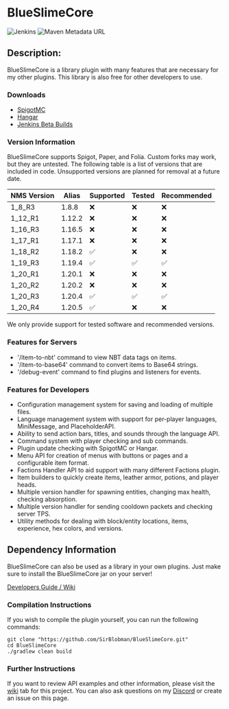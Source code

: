 # BlueSlimeCore
![Jenkins](https://img.shields.io/jenkins/build?jobUrl=https%3A%2F%2Fjenkins.sirblobman.xyz%2Fjob%2FSirBlobman%2Fjob%2FBlueSlimeCore%2Fjob%2Fmain%2F&style=plastic)
![Maven Metadata URL](https://img.shields.io/maven-metadata/v?metadataUrl=https%3A%2F%2Fnexus.sirblobman.xyz%2Fpublic%2Fcom%2Fgithub%2Fsirblobman%2Fapi%2Fcore%2Fmaven-metadata.xml&style=plastic)

## Description:

BlueSlimeCore is a library plugin with many features that are necessary for my other plugins.
This library is also free for other developers to use.

### Downloads

- [SpigotMC](https://www.spigotmc.org/resources/83189/)
- [Hangar](https://hangar.papermc.io/SirBlobman/BlueSlimeCore)
- [Jenkins Beta Builds](https://jenkins.sirblobman.xyz/job/SirBlobman/job/BlueSlimeCore/job/main/)

### Version Information

BlueSlimeCore supports Spigot, Paper, and Folia. Custom forks may work, but they are untested. 
The following table is a list of versions that are included in code. 
Unsupported versions are planned for removal at a future date.

| NMS Version | Alias  | Supported          | Tested             | Recommended        | 
|-------------|--------|--------------------|--------------------|--------------------|
| 1_8_R3      | 1.8.8  | :x:                | :x:                | :x:                |
| 1_12_R1     | 1.12.2 | :x:                | :x:                | :x:                |
| 1_16_R3     | 1.16.5 | :x:                | :x:                | :x:                |
| 1_17_R1     | 1.17.1 | :x:                | :x:                | :x:                |
| 1_18_R2     | 1.18.2 | :white_check_mark: | :x:                | :x:                |
| 1_19_R3     | 1.19.4 | :white_check_mark: | :white_check_mark: | :white_check_mark: |
| 1_20_R1     | 1.20.1 | :x:                | :x:                | :x:                |
| 1_20_R2     | 1.20.2 | :x:                | :x:                | :x:                |
| 1_20_R3     | 1.20.4 | :white_check_mark: | :white_check_mark: | :white_check_mark: |
| 1_20_R4     | 1.20.5 | :white_check_mark: | :x:                | :x:                |

We only provide support for tested software and recommended versions.

### Features for Servers
* '/item-to-nbt' command to view NBT data tags on items.
* '/item-to-base64' command to convert items to Base64 strings.
* '/debug-event' command to find plugins and listeners for events.

### Features for Developers
* Configuration management system for saving and loading of multiple files.
* Language management system with support for per-player languages, MiniMessage, and PlaceholderAPI.
* Ability to send action bars, titles, and sounds through the language API.
* Command system with player checking and sub commands.
* Plugin update checking with SpigotMC or Hangar.
* Menu API for creation of menus with buttons or pages and a configurable item format.
* Factions Handler API to aid support with many different Factions plugin.
* Item builders to quickly create items, leather armor, potions, and player heads.
* Multiple version handler for spawning entities, changing max health, checking absorption.
* Multiple version handler for sending cooldown packets and checking server TPS.
* Utility methods for dealing with block/entity locations, items, experience, hex colors, and versions.

## Dependency Information

BlueSlimeCore can also be used as a library in your own plugins.
Just make sure to install the BlueSlimeCore jar on your server!

[Developers Guide / Wiki](https://github.com/SirBlobman/BlueSlimeCore/wiki)

### Compilation Instructions

If you wish to compile the plugin yourself, you can run the following commands:

```shell
git clone "https://github.com/SirBlobman/BlueSlimeCore.git"
cd BlueSlimeCore
./gradlew clean build
```

### Further Instructions

If you want to review API examples and other information,
please visit the [wiki](https://github.com/SirBlobman/BlueSlimeCore/wiki/) tab for this project.
You can also ask questions on my [Discord](https://discord.gg/XMq2agT) or create an issue on this page.
